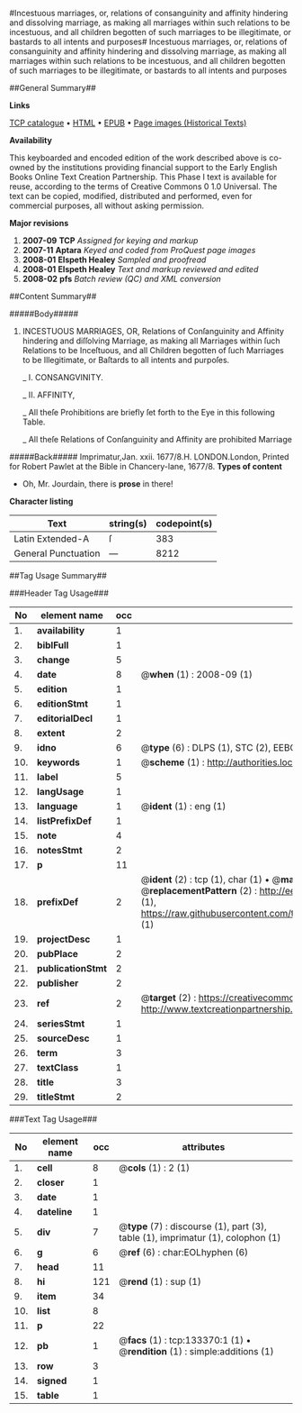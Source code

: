 #Incestuous marriages, or, relations of consanguinity and affinity hindering and dissolving marriage, as making all marriages within such relations to be incestuous, and all children begotten of such marriages to be illegitimate, or bastards to all intents and purposes#
Incestuous marriages, or, relations of consanguinity and affinity hindering and dissolving marriage, as making all marriages within such relations to be incestuous, and all children begotten of such marriages to be illegitimate, or bastards to all intents and purposes

##General Summary##

**Links**

[TCP catalogue](http://www.ota.ox.ac.uk/tcp/)  • 
[HTML](http://tei.it.ox.ac.uk/tcp/Texts-HTML/free/A87/A87236.html)  • 
[EPUB](http://tei.it.ox.ac.uk/tcp/Texts-EPUB/free/A87/A87236.epub) • 
[Page images (Historical Texts)](https://data.historicaltexts.jisc.ac.uk/view?pubId=eebo-99900155e&pageId=eebo-99900155e-133370-1)

**Availability**

This keyboarded and encoded edition of the
	       work described above is co-owned by the institutions
	       providing financial support to the Early English Books
	       Online Text Creation Partnership. This Phase I text is
	       available for reuse, according to the terms of Creative
	       Commons 0 1.0 Universal. The text can be copied,
	       modified, distributed and performed, even for
	       commercial purposes, all without asking permission.

**Major revisions**

1. __2007-09__ __TCP__ *Assigned for keying and markup*
1. __2007-11__ __Aptara__ *Keyed and coded from ProQuest page images*
1. __2008-01__ __Elspeth Healey__ *Sampled and proofread*
1. __2008-01__ __Elspeth Healey__ *Text and markup reviewed and edited*
1. __2008-02__ __pfs__ *Batch review (QC) and XML conversion*

##Content Summary##

#####Body#####

1. INCESTUOUS MARRIAGES,
OR,
Relations of Conſanguinity and Affinity hindering and diſſolving Marriage, as making all Marriages within ſuch Relations
to be Inceſtuous, and all Children begotten of ſuch Marriages to be Illegitimate, or Baſtards to all intents and purpoſes.

    _ I. CONSANGVINITY.

    _ II. AFFINITY,

    _ All theſe Prohibitions are briefly ſet forth to the Eye in this following Table.

    _ All theſe Relations of Conſanguinity and Affinity are prohibited Marriage

#####Back#####
Imprimatur,Jan. xxii. 1677/8.H. LONDON.London, Printed for Robert Pawlet at the Bible in Chancery-lane, 1677/8.
**Types of content**

  * Oh, Mr. Jourdain, there is **prose** in there!

**Character listing**


|Text|string(s)|codepoint(s)|
|---|---|---|
|Latin Extended-A|ſ|383|
|General Punctuation|—|8212|

##Tag Usage Summary##

###Header Tag Usage###

|No|element name|occ|attributes|
|---|---|---|---|
|1.|__availability__|1||
|2.|__biblFull__|1||
|3.|__change__|5||
|4.|__date__|8| @__when__ (1) : 2008-09 (1)|
|5.|__edition__|1||
|6.|__editionStmt__|1||
|7.|__editorialDecl__|1||
|8.|__extent__|2||
|9.|__idno__|6| @__type__ (6) : DLPS (1), STC (2), EEBO-CITATION (1), PROQUEST (1), VID (1)|
|10.|__keywords__|1| @__scheme__ (1) : http://authorities.loc.gov/ (1)|
|11.|__label__|5||
|12.|__langUsage__|1||
|13.|__language__|1| @__ident__ (1) : eng (1)|
|14.|__listPrefixDef__|1||
|15.|__note__|4||
|16.|__notesStmt__|2||
|17.|__p__|11||
|18.|__prefixDef__|2| @__ident__ (2) : tcp (1), char (1)  •  @__matchPattern__ (2) : ([0-9\-]+):([0-9IVX]+) (1), (.+) (1)  •  @__replacementPattern__ (2) : http://eebo.chadwyck.com/downloadtiff?vid=$1&page=$2 (1), https://raw.githubusercontent.com/textcreationpartnership/Texts/master/tcpchars.xml#$1 (1)|
|19.|__projectDesc__|1||
|20.|__pubPlace__|2||
|21.|__publicationStmt__|2||
|22.|__publisher__|2||
|23.|__ref__|2| @__target__ (2) : https://creativecommons.org/publicdomain/zero/1.0/ (1), http://www.textcreationpartnership.org/docs/. (1)|
|24.|__seriesStmt__|1||
|25.|__sourceDesc__|1||
|26.|__term__|3||
|27.|__textClass__|1||
|28.|__title__|3||
|29.|__titleStmt__|2||


###Text Tag Usage###

|No|element name|occ|attributes|
|---|---|---|---|
|1.|__cell__|8| @__cols__ (1) : 2 (1)|
|2.|__closer__|1||
|3.|__date__|1||
|4.|__dateline__|1||
|5.|__div__|7| @__type__ (7) : discourse (1), part (3), table (1), imprimatur (1), colophon (1)|
|6.|__g__|6| @__ref__ (6) : char:EOLhyphen (6)|
|7.|__head__|11||
|8.|__hi__|121| @__rend__ (1) : sup (1)|
|9.|__item__|34||
|10.|__list__|8||
|11.|__p__|22||
|12.|__pb__|1| @__facs__ (1) : tcp:133370:1 (1)  •  @__rendition__ (1) : simple:additions (1)|
|13.|__row__|3||
|14.|__signed__|1||
|15.|__table__|1||

